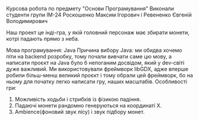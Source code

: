 Курсова робота по предмету "Основи Програмування"
Виконали студенти групи ІМ-24
Роскошенко Максим Ігорович і Ревененко Євгеній Володимирович

Наш проект це інді-гра, у якій головний персонаж має збирати монети, котрі падають прямо з неба.

Мова програмування: Java
Причина вибору Java: ми обидва хочемо піти на backend розробку, тому почали вивчати саме цю мову, а написати проєкт на Java було б непоганим досвідом, який у dev-світі дуже важливий.
Ми використовували фреймворк libGDX, адже вперше робили більш-менш великий проєкт і тому обрали цей фреймворк, бо на ньому для початку легко написати гру, наших масштабів.
Особливості гри:
1. Можливість ходьби і стрибків із фізикою падіння.
2. Падаючі монети рандомно генеруються на координаті X.
3. Ambience(фоновий звук лісу) і звук підбору монет.

